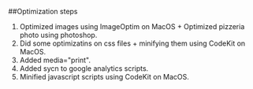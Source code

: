 ##Optimization steps
1. Optimized images using ImageOptim on MacOS + Optimized pizzeria photo using photoshop.
2. Did some optimizatins on css files + minifying them using CodeKit on MacOS.
3. Added media="print".
4. Added sycn to google analytics scripts.
5. Minified javascript scripts using CodeKit on MacOS.